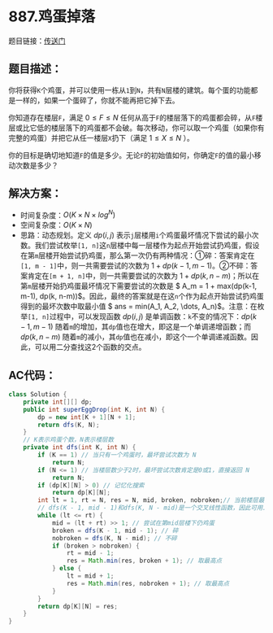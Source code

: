 # 887.鸡蛋掉落
题目链接：[传送门](https://leetcode-cn.com/problems/super-egg-drop/)

## 题目描述：
你将获得`K`个鸡蛋，并可以使用一栋从`1`到`N`，共有`N`层楼的建筑。每个蛋的功能都是一样的，如果一个蛋碎了，你就不能再把它掉下去。

你知道存在楼层`F`，满足 $0 \leq F \leq N$ 任何从高于`F`的楼层落下的鸡蛋都会碎，从`F`楼层或比它低的楼层落下的鸡蛋都不会破。每次移动，你可以取一个鸡蛋（如果你有完整的鸡蛋）并把它从任一楼层`X`扔下（满足 $1 \leq X \leq N$ ）。

你的目标是确切地知道`F`的值是多少。无论`F`的初始值如何，你确定`F`的值的最小移动次数是多少？

## 解决方案：
- 时间复杂度：$O(K × N × log^N)$
- 空间复杂度：$O(K × N)$
- 思路：动态规划。定义 $dp(i,j)$ 表示`j`层楼用`i`个鸡蛋最坏情况下尝试的最小次数。我们尝试枚举`[1, n]`这`n`层楼中每一层楼作为起点开始尝试扔鸡蛋，假设在第`m`层楼开始尝试扔鸡蛋，那么第一次仍有两种情况：①碎：答案肯定在`[1, m - 1]`中，则一共需要尝试的次数为 $1+dp(k-1,m-1)$。②不碎：答案肯定在`[m + 1, n]`中，则一共需要尝试的次数为 $1+dp(k,n-m)$；所以在第`m`层楼开始扔鸡蛋最坏情况下需要尝试的次数是 $ A_m = 1 + max(dp(k-1, m-1), dp(k, n-m))$。因此，最终的答案就是在这`n`个作为起点开始尝试扔鸡蛋得到的最坏次数中取最小值 $ ans = min(A_1, A_2, \dots, A_n)$。注意：在枚举`[1, n]`过程中，可以发现函数 $dp(i,j)$ 是单调函数：`k`不变的情况下：$dp(k-1,m-1)$ 随着`m`的增加，其`dp`值也在增大，即这是一个单调递增函数；而 $dp(k,n-m)$ 随着`m`的减小，其`dp`值也在减小，即这个一个单调递减函数。因此，可以用二分查找这2个函数的交点。

## AC代码：
```java
class Solution {
	private int[][] dp;
	public int superEggDrop(int K, int N) {
		dp = new int[K + 1][N + 1];
		return dfs(K, N);
	}
	// K表示鸡蛋个数，N表示楼层数
	private int dfs(int K, int N) {
		if (K == 1) // 当只有一个鸡蛋时，最坏尝试次数为 N
			return N;
		if (N <= 1) // 当楼层数少于2时，最坏尝试次数肯定是0或1，直接返回 N 
			return N;
		if (dp[K][N] > 0) // 记忆化搜索
			return dp[K][N];
		int lt = 1, rt = N, res = N, mid, broken, nobroken;// 当前楼层最坏情况下，至多需要尝试n次
		// dfs(K - 1, mid - 1)和dfs(K, N - mid)是一个交叉线性函数，因此可用二分解法
		while (lt <= rt) {
			mid = (lt + rt) >> 1; // 尝试在第mid层楼下仍鸡蛋
			broken = dfs(K - 1, mid - 1); // 碎
			nobroken = dfs(K, N - mid); // 不碎
			if (broken > nobroken) {
				rt = mid - 1;
				res = Math.min(res, broken + 1); // 取最高点
			} else {
				lt = mid + 1;
				res = Math.min(res, nobroken + 1); // 取最高点
			}
		}
		return dp[K][N] = res;
	}
}
```